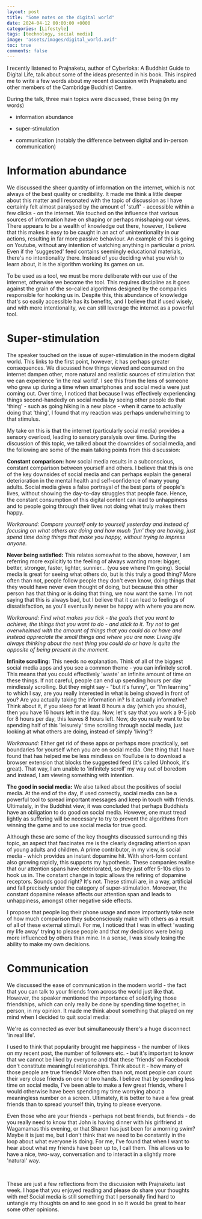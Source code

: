 ```yaml
---
layout: post
title: "Some notes on the digital world"
date: 2024-04-12 00:00:00 +0000
categories: [Lifestyle]
tags: [technology, social media]
image: 'assets/images/digital_world.avif'
toc: true
comments: false
---
```


I recently listened to Prajnaketu, author of Cyberloka: A Buddhist Guide to Digital Life, talk about some of the ideas presented in his book. This inspired me to write a few words about my recent discussion with Prajnaketu and other members of the Cambridge Buddhist Centre. 

During the talk, three main topics were discussed, these being (in my words)

* information abundance

* super-stimulation

* communication (notably the difference between digital and in-person communication)

# Information abundance 

We discussed the sheer quantity of information on the internet, which is not always of the best quality or credibility. It made me think a little deeper about this matter and I resonated with the topic of discussion as I have certainly felt almost paralysed by the amount of 'stuff' - accessible within a few clicks - on the internet. We touched on the influence that various sources of information have on shaping or perhaps misshaping our views. There appears to be a wealth of knowledge out there, however, I believe that this makes it easy to be caught in an act of unintentionality in our actions, resulting in far more passive behaviour. An example of this is going on Youtube, without any intention of watching anything in particular *a priori*. Even if the 'suggested' feed contains seemingly educational materials, there's no intentionality there. Instead of you deciding what you wish to learn about, it is the algorithm working its games on us. 

To be used as a tool, we must be more deliberate with our use of the internet, otherwise we become the tool. This requires discipline as it goes against the grain of the so-called algorithms designed by the companies responsible for hooking us in. Despite this, this abundance of knowledge that's so easily accessible has its benefits, and I believe that if used wisely, and with more intentionality, we can still leverage the internet as a powerful tool. 

# Super-stimulation

The speaker touched on the issue of super-stimulation in the modern digital world. This links to the first point, however, it has perhaps greater consequences. We discussed how things viewed and consumed on the internet dampen other, more natural and realistic sources of stimulation that we can experience 'in the real world'. I see this from the lens of someone who grew up during a time when smartphones and social media were just coming out. Over time, I noticed that because I was effectively experiencing things second-handedly on social media by seeing other people do that 'thing' - such as going hiking in a new place - when it came to actually doing that 'thing', I found that my reaction was perhaps underwhelming to that stimulus. 

My take on this is that the internet (particularly social media) provides a sensory overload, leading to sensory paralysis over time. During the discussion of this topic, we talked about the downsides of social media, and the following are some of the main talking points from this discussion:

**Constant comparison:** how social media results in a subconscious, constant comparison between yourself and others. I believe that this is one of the key downsides of social media and can perhaps explain the general deterioration in the mental health and self-confidence of many young adults. Social media gives a false portrayal of the best parts of people's lives, without showing the day-to-day struggles that people face. Hence, the constant consumption of this digital content can lead to unhappiness and to people going through their lives not doing what truly makes them happy.

*Workaround: Compare yourself only to yourself yesterday and instead of focusing on what others are doing and how much 'fun' they are having, just spend time doing things that make you happy, without trying to impress anyone.*

**Never being satisfied:** This relates somewhat to the above, however, I am referring more explicitly to the feeling of always wanting more: bigger, better, stronger, faster, lighter, sunnier... (you see where I'm going). Social media is great for seeing what others do, but is this truly a good thing? More often than not, people follow people they don't even know, doing things that they would have never even thought of doing, but because this other person has that thing or is doing that thing, we now want the same. I'm not saying that this is always bad, but I believe that it can lead to feelings of dissatisfaction, as you'll eventually never be happy with where you are now. 

*Workaround: Find what makes you tick - the goals that you want to achieve, the things that you want to do - and stick to it. Try not to get overwhelmed with the amount of things that you could do or have and instead appreciate the small things and where you are now. Living life always thinking about the next thing you could do or have is quite the opposite of being present in the moment.*

**Infinite scrolling:** This needs no explanation. Think of all of the biggest social media apps and you see a common theme - you can infinitely scroll. This means that you could effectively 'waste' an infinite amount of time on these things. If not careful, people can end up spending hours per day mindlessly scrolling. But they might say - "but it's funny", or "I'm learning" to which I say, are you really interested in what is being shoved in front of you? Are you actually taking the information in? Is it actually informative? Think about it, if you sleep for at least 8 hours a day (which you should), then you have 16 hours left in the day. Now, let's say that you work a 9-5 job for 8 hours per day, this leaves 8 hours left. Now, do you really want to be spending half of this 'leisurely' time scrolling through social media, just looking at what others are doing, instead of simply 'living'?

*Workaround:* Either get rid of these apps or perhaps more practically, set boundaries for yourself when you are on social media. One thing that I have found that has helped me be less mindless on YouTube is to download a browser extension that blocks the suggested feed (it's called Unhook, it's great). That way, I am unable to 'infinitely scroll' my way out of boredom and instead, I am viewing something with intention.

**The good in social media:** We also talked about the positives of social media. At the end of the day, if used correctly, social media can be a powerful tool to spread important messages and keep in touch with friends. Ultimately, in the Buddhist view, it was concluded that perhaps Buddhists have an obligation to do good on social media. However, one must tread lightly as suffering will be necessary to try to prevent the algorithms from winning the game and to use social media for true good. 

Although these are some of the key thoughts discussed surrounding this topic, an aspect that fascinates me is the clearly degrading attention span of young adults and children. A prime contributor, in my view, is social media - which provides an instant dopamine hit. With short-form content also growing rapidly, this supports my hypothesis. These companies realise that our attention spans have deteriorated, so they just offer 5-10s clips to hook us in. The constant change in topic allows the refiring of dopamine receptors. Sounds good right? It's not. These stimuli are, in a way, artificial and fall precisely under the category of super-stimulation. Moreover, the constant dopamine release affects our attention span and leads to unhappiness, amongst other negative side effects. 

I propose that people log their phone usage and more importantly take note of how much comparison they subconsciously make with others as a result of all of these external stimuli. For me, I noticed that I was in effect 'wasting my life away' trying to please people and that my decisions were being more influenced by others than mine. In a sense, I was slowly losing the ability to make my own decisions. 

# Communication

We discussed the ease of communication in the modern world - the fact that you can talk to your friends from across the world just like that. However, the speaker mentioned the importance of solidifying those friendships, which can only really be done by spending time together, in person, in my opinion. It made me think about something that played on my mind when I decided to quit social media:

We're as connected as ever but simultaneously there's a huge disconnect 'in real life'.

I used to think that popularity brought me happiness - the number of likes on my recent post, the number of followers etc. - but it's important to know that we cannot be liked by everyone and that these 'friends' on Facebook don't constitute meaningful relationships. Think about it - how many of those people are true friends? More often than not, most people can count their very close friends on one or two hands. I believe that by spending less time on social media, I've been able to make a few great friends, where I would otherwise have been spending my time worrying about a meaningless number on a screen. Ultimately, it is better to have a few great friends than to spread yourself thin, trying to please everyone.

Even those who are your friends - perhaps not best friends, but friends - do you really need to know that John is having dinner with his girlfriend at Wagamamas this evening, or that Sharon has just been for a morning swim? Maybe it is just me, but I don't think that we need to be constantly in the loop about what everyone is doing. For me, I've found that when I want to hear about what my friends have been up to, I call them. This allows us to have a nice, two-way, conversation and to interact in a slightly more 'natural' way. 

<br>

These are just a few reflections from the discussion with Prajnaketu last week. I hope that you enjoyed reading and please do share your thoughts with me! Social media is still something that I personally find hard to untangle my thoughts on and to see good in so it would be great to hear some other opinions.